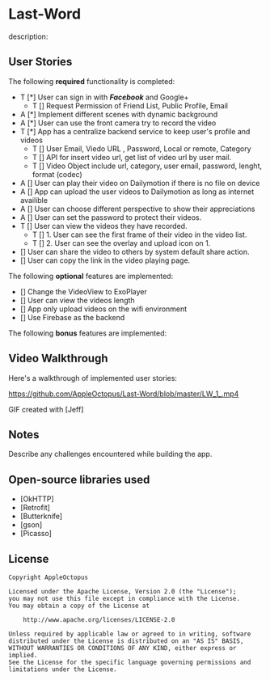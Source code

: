 # Last-Word

description: 

## User Stories

The following **required** functionality is completed:

* T [*] User can sign in with ***Facebook*** and Google+ 
   * T [] Request Permission of Friend List, Public Profile, Email
* A [*] Implement different scenes with dynamic background
* A [*] User can use the front camera try to record the video
* T [*] App has a centralize backend service to keep user's profile and videos
   * T [] User Email, Viedo URL , Password, Local or remote, Category
   * T [] API for insert video url, get list of video url by user mail.
   * T [] Video Object include url, category, user email, password, lenght, format (codec)
* A [] User can play their video on Dailymotion if there is no file on device
* A [] App can upload the user videos to Dailymotion as long as internet availible 
* A [] User can choose different perspective to show their appreciations 
* A [] User can set the password to protect their videos.
* T [] User can view the videos they have recorded.
   * T [] 1. User can see the first frame of their video in the video list.
   * T [] 2. User can see the overlay and upload icon on 1.
* [] User can share the video to others by system default share action.
* [] User can copy the link in the video playing page.

The following **optional** features are implemented:

* [] Change the VideoView to ExoPlayer 
* [] User can view the videos length
* [] App only upload videos on the wifi environment
* [] Use Firebase as the backend

The following **bonus** features are implemented:



## Video Walkthrough

Here's a walkthrough of implemented user stories:

https://github.com/AppleOctopus/Last-Word/blob/master/LW_1_.mp4

GIF created with [Jeff]

## Notes

Describe any challenges encountered while building the app.

## Open-source libraries used

- [OkHTTP]
- [Retrofit]
- [Butterknife]
- [gson]
- [Picasso]

## License

    Copyright AppleOctopus

    Licensed under the Apache License, Version 2.0 (the "License");
    you may not use this file except in compliance with the License.
    You may obtain a copy of the License at

        http://www.apache.org/licenses/LICENSE-2.0

    Unless required by applicable law or agreed to in writing, software
    distributed under the License is distributed on an "AS IS" BASIS,
    WITHOUT WARRANTIES OR CONDITIONS OF ANY KIND, either express or implied.
    See the License for the specific language governing permissions and
    limitations under the License.
